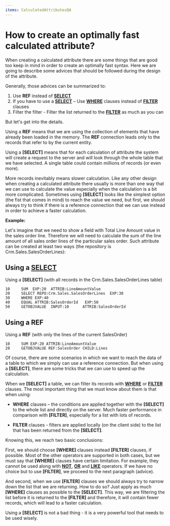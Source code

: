 ```yaml
---
items: CalculatedAttributesQA
---
```


# How to create an optimally fast calculated attribute?

When creating a calculated attribute there are some things that are good too keep in mind in order to create an optimally fast syntax. Here we are going to describe some advices that should be followed during the design of the attribute.

Generally, those advices can be summarized to:

1.  Use **REF** instead of **[SELECT](https://docs.erp.net/tech/advanced/calculated-attributes/operators/select.html)**
2.  If you have to use a **[SELECT](https://docs.erp.net/tech/advanced/calculated-attributes/operators/select.html)** – Use **[WHERE](https://docs.erp.net/tech/advanced/calculated-attributes/operators/where.html)** clauses instead of **[FILTER](https://docs.erp.net/tech/advanced/calculated-attributes/operators/filter.html)** clauses
3.  Filter the filter - Filter the list returned to the **[FILTER](https://docs.erp.net/tech/advanced/calculated-attributes/operators/filter.html)** as much as you can


But let's get into the details. 

Using a **REF** means that we are using the collection of elements that have  already been loaded in the memory. The **REF** connection leads only to the records that refer to by the current entity.

Using a **[SELECT]** means that for each calculation of attribute the system will create a request to the server and will look through the whole table that we have selected. A single table could contain millions of records (or even more). 

More records inevitably means slower calculation. Like any other design when creating a calculated attribute there usually is more than one way that we can use to calculate the  value especially when the calculation is a bit more complicated. Sometimes using **[SELECT]** looks like the simplest option (the fist that comes in mind) to reach the value we need, but first, we should always try to think if there is a reference connection that we can use instead in order to achieve a faster calculation.

**Example:**

Let's imagine that we need to show a field with Total Line Amount value in the sales order line. Therefore we will need to calculate the sum of the line amount of all sales order lines of the particular sales order. Such attribute can be created at least two ways (the repository is Crm.Sales.SalesOrderLines):

## Using a **[SELECT](https://docs.erp.net/tech/advanced/calculated-attributes/operators/select.html)**

Using a **[SELECT]** (with all records in the Crm.Sales.SalesOrderLines table)

```
10     SUM  EXP:20  ATTRIB:LineAmountValue                            
20     SELECT REPO:Crm.Sales.SalesOrderLines  EXP:30             
30     WHERE EXP:40                                      
40     EQUAL ATTRIB:SalesOrderId   EXP:50                
50     GETOBJVALUE  INPUT:10      ATTRIB:SalesOrderId          
```

## Using a REF

Using a **REF** (with only the lines of the current SalesOrder)

```
10     SUM EXP:20 ATTRIB:LineAmountValue                    
20     GETOBJVALUE REF:SalesOrder CHILD:Lines           
```

Of course, there are some scenarios in which we want to reach the data of a table to which we simply can use a reference connection. But when using a **[SELECT]**, there are some tricks that we can use to speed up the calculation. 

When we **[SELECT]** a table, we can filter its records with **[WHERE](https://docs.erp.net/tech/advanced/calculated-attributes/operators/where.html)** or **[FILTER](https://docs.erp.net/tech/advanced/calculated-attributes/operators/filter.html)** clauses. The most important thing that we must know about them is that when using:

- **WHERE** clauses – the conditions are applied together with the **[SELECT]** to the  whole list and directly on the server. Much faster performance in  comparison with **[FILTER]**, especially for a list with lots of records.

-  **FILTER** clauses - filters are applied locally (on the client side) to the list that has been returned from the **[SELECT]**. 

Knowing this, we reach two basic conclusions:

First, we should choose **[WHERE]** clauses instead **[FILTER]** clauses, if possible. Most of the other operators are supported in both cases, but we must say that **[WHERE]** clauses have certain limitation. For example, they cannot be used along with **[NOT](https://docs.erp.net/tech/advanced/calculated-attributes/operators/not.html)**, **[OR](https://docs.erp.net/tech/advanced/calculated-attributes/operators/or.html)** and **[LIKE](https://docs.erp.net/tech/advanced/calculated-attributes/operators/like.html)** operators. If we have no choice but to use **[FILTER]**, we proceed to the next paragraph (advice).

And second, when we use **[FILTER]** clauses we should always try to narrow down the list that we are returning. How to do so? Just apply as much **[WHERE]** clauses as possible to the **[SELECT]**. This way, we are filtering the list before it is returned to the **[FILTER]** and therefore, it will contain fewer records, which will lead to a faster calculation.

Using a **[SELECT]** is not a bad thing - it is a very powerful tool that needs to be used wisely.
